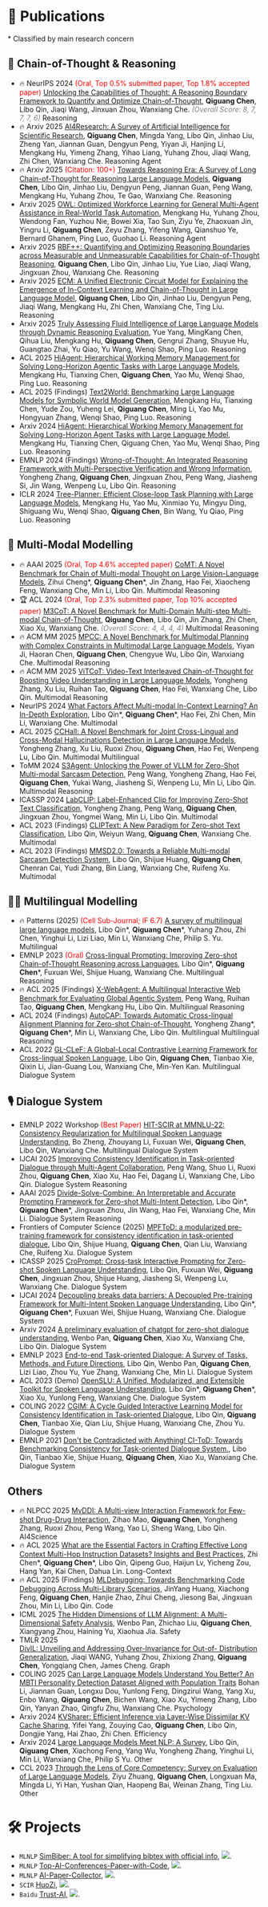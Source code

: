 <!--
 * @Author: Qiguang Chen
 * @LastEditors: Qiguang Chen
 * @Date: 2023-10-11 00:50:08
 * @LastEditTime: 2025-02-12 17:20:39
 * @Description: 
 * 
-->

# 📝 Publications
\* Classified by main research concern

## 🎯 Chain-of-Thought & Reasoning
- 🔥 <span class="conference-tag">NeurIPS 2024</span> <span style="color:red">(Oral, Top 0.5% submitted paper, Top 1.8% accepted paper)</span> [Unlocking the Capabilities of Thought: A Reasoning Boundary Framework to Quantify and Optimize Chain-of-Thought](https://arxiv.org/abs/2410.05695), **Qiguang Chen**, Libo Qin, Jiaqi Wang, Jinxuan Zhou, Wanxiang Che. <span style="color:gray"><i>(Overall Score: 8, 7, 7, 7, 6)</i></span> <span class="reasoning-tag">Reasoning</span>
- 🔥 <span class="preprint-tag">Arxiv 2025</span> [AI4Research: A Survey of Artificial Intelligence for Scientific Research](https://arxiv.org/abs/2507.01903), **Qiguang Chen**, Mingda Yang, Libo Qin, Jinhao Liu, Zheng Yan, Jiannan Guan, Dengyun Peng, Yiyan Ji, Hanjing Li, Mengkang Hu, Yimeng Zhang, Yihao Liang, Yuhang Zhou, Jiaqi Wang, Zhi Chen, Wanxiang Che. <span class="reasoning-tag">Reasoning</span> <span class="reasoning-tag">Agent</span>
- 🔥 <span class="preprint-tag">Arxiv 2025</span> <span style="color:red">(Citation: 100+)</span> [Towards Reasoning Era: A Survey of Long Chain-of-Thought for Reasoning Large Language Models](https://arxiv.org/abs/2503.09567), **Qiguang Chen**, Libo Qin, Jinhao Liu, Dengyun Peng, Jiannan Guan, Peng Wang, Mengkang Hu, Yuhang Zhou, Te Gao, Wanxiang Che. <span class="reasoning-tag">Reasoning</span>
- <span class="preprint-tag">Arxiv 2025</span> [OWL: Optimized Workforce Learning for General Multi-Agent Assistance in Real-World Task Automation](https://arxiv.org/abs/2505.23885), Mengkang Hu, Yuhang Zhou, Wendong Fan, Yuzhou Nie, Bowei Xia, Tao Sun, Ziyu Ye, Zhaoxuan Jin, Yingru Li, **Qiguang Chen**, Zeyu Zhang, Yifeng Wang, Qianshuo Ye, Bernard Ghanem, Ping Luo, Guohao Li. <span class="reasoning-tag">Reasoning</span> <span class="reasoning-tag">Agent</span>
- <span class="preprint-tag">Arxiv 2025</span> [RBF++: Quantifying and Optimizing Reasoning Boundaries across Measurable and Unmeasurable Capabilities for Chain-of-Thought Reasoning](https://arxiv.org/abs/2505.13307), **Qiguang Chen**, Libo Qin, Jinhao Liu, Yue Liao, Jiaqi Wang, Jingxuan Zhou, Wanxiang Che. <span class="reasoning-tag">Reasoning</span>
- <span class="preprint-tag">Arxiv 2025</span> [ECM: A Unified Electronic Circuit Model for Explaining the Emergence of In-Context Learning and Chain-of-Thought in Large Language Model](https://arxiv.org/abs/2502.03325), **Qiguang Chen**, Libo Qin, Jinhao Liu, Dengyun Peng, Jiaqi Wang, Mengkang Hu, Zhi Chen, Wanxiang Che, Ting Liu. <span class="reasoning-tag">Reasoning</span>
- <span class="preprint-tag">Arxiv 2025</span> [Truly Assessing Fluid Intelligence of Large Language Models through Dynamic Reasoning Evaluation](https://arxiv.org/abs/2506.02648), Yue Yang, MingKang Chen, Qihua Liu, Mengkang Hu, **Qiguang Chen**, Gengrui Zhang, Shuyue Hu, Guangtao Zhai, Yu Qiao, Yu Wang, Wenqi Shao, Ping Luo. <span class="reasoning-tag">Reasoning</span>
- <span class="conference-tag">ACL 2025</span> 
[HiAgent: Hierarchical Working Memory Management for Solving Long-Horizon Agentic Tasks with Large Language Models](), Mengkang Hu, Tianxing Chen, **Qiguang Chen**, Yao Mu, Wenqi Shao, Ping Luo. <span class="reasoning-tag">Reasoning</span>
- <span class="conference-tag">ACL 2025 (Findings)</span> 
[Text2World: Benchmarking Large Language Models for Symbolic World Model Generation](), Mengkang Hu, Tianxing Chen, Yude Zou, Yuheng Lei, **Qiguang Chen**, Ming Li, Yao Mu, Hongyuan Zhang, Wenqi Shao, Ping Luo. <span class="reasoning-tag">Reasoning</span>
- <span class="preprint-tag">Arxiv 2024</span> [HiAgent: Hierarchical Working Memory Management for Solving Long-Horizon Agent Tasks with Large Language Model](https://arxiv.org/pdf/2408.09559), Mengkang Hu, Tianxing Chen, Qiguang Chen, Yao Mu, Wenqi Shao, Ping Luo. <span class="reasoning-tag">Reasoning</span>
- <span class="conference-tag">EMNLP 2024 (Findings)</span> [Wrong-of-Thought: An Integrated Reasoning Framework with Multi-Perspective Verification and Wrong Information](https://arxiv.org/abs/2410.04463), Yongheng Zhang, **Qiguang Chen**, Jingxuan Zhou, Peng Wang, Jiasheng Si, Jin Wang, Wenpeng Lu, Libo Qin. <span class="reasoning-tag">Reasoning</span>
- <span class="conference-tag">ICLR 2024</span> [Tree-Planner: Efficient Close-loop Task Planning with Large Language Models](https://arxiv.org/abs/2310.08582), Mengkang Hu, Yao Mu, Xinmiao Yu, Mingyu Ding, Shiguang Wu, Wenqi Shao, **Qiguang Chen**, Bin Wang, Yu Qiao, Ping Luo. <span class="reasoning-tag">Reasoning</span>




## 👀 Multi-Modal Modelling
- 🔥 <span class="conference-tag">AAAI 2025</span> <span style="color:red">(Oral, Top 4.6% accepted paper)</span> [CoMT: A Novel Benchmark for Chain of Multi-modal Thought on Large Vision-Language Models](https://arxiv.org/abs/2412.12932), Zihui Cheng\*, **Qiguang Chen**\*, Jin Zhang, Hao Fei, Xiaocheng Feng, Wanxiang Che, Min Li, Libo Qin. <span class="multimodal-tag">Multimodal</span> <span class="reasoning-tag">Reasoning</span>
- 🏆 <span class="conference-tag">ACL 2024</span> <span style="color:red">(Oral, Top 2.3% submitted paper, Top 10% accepted paper)</span> [M3CoT: A Novel Benchmark for Multi-Domain Multi-step Multi-modal Chain-of-Thought](https://aclanthology.org/2024.acl-long.446.pdf), **Qiguang Chen**, Libo Qin, Jin Zhang, Zhi Chen, Xiao Xu, Wanxiang Che. <span style="color:gray"><i>(Overall Score: 4, 4, 4, 4)</i> </span><span class="multimodal-tag">Multimodal</span> <span class="reasoning-tag">Reasoning</span>
- 🔥 <span class="conference-tag">ACM MM 2025</span> [MPCC: A Novel Benchmark for Multimodal Planning with Complex Constraints in Multimodal Large Language Models](https://arxiv.org/abs/2507.23382), Yiyan Ji, Haoran Chen, **Qiguang Chen**, Chengyue Wu, Libo Qin, Wanxiang Che. <span class="multimodal-tag">Multimodal</span> <span class="reasoning-tag">Reasoning</span>
- 🔥 <span class="conference-tag">ACM MM 2025</span> [ViTCoT: Video-Text Interleaved Chain-of-Thought for Boosting Video Understanding in Large Language Models](https://arxiv.org/abs/2507.09876), Yongheng Zhang, Xu Liu, Ruihan Tao, **Qiguang Chen**, Hao Fei, Wanxiang Che, Libo Qin. <span class="multimodal-tag">Multimodal</span> <span class="reasoning-tag">Reasoning</span>
- <span class="conference-tag">NeurIPS 2024</span> [What Factors Affect Multi-modal In-Context Learning? An In-Depth Exploration](https://openreview.net/forum?id=REVdYKGcfb), Libo Qin\*, **Qiguang Chen**\*, Hao Fei, Zhi Chen, Min Li, Wanxiang Che. <span class="multimodal-tag">Multimodal</span>
- <span class="conference-tag">ACL 2025</span> [CCHall: A Novel Benchmark for Joint Cross-Lingual and Cross-Modal Hallucinations Detection in Large Language Models](), Yongheng Zhang, Xu Liu, Ruoxi Zhou, **Qiguang Chen**, Hao Fei, Wenpeng Lu, Libo Qin. <span class="multimodal-tag">Multimodal</span> <span class="multilingual-tag">Multilingual</span>
- <span class="conference-tag">ToMM 2024</span> [S3Agent: Unlocking the Power of VLLM for Zero-Shot Multi-modal Sarcasm Detection](https://dl.acm.org/doi/pdf/10.1145/3690642), Peng Wang, Yongheng Zhang, Hao Fei, **Qiguang Chen**, Yukai Wang, Jiasheng Si, Wenpeng Lu, Min Li, Libo Qin. <span class="multimodal-tag">Multimodal</span> <span class="reasoning-tag">Reasoning</span>
- <span class="conference-tag">ICASSP 2024</span> [LabCLIP: Label-Enhanced Clip for Improving Zero-Shot Text Classification](https://ieeexplore.ieee.org/abstract/document/10446865/), Yongheng Zhang, Peng Wang, **Qiguang Chen**, Jingxuan Zhou, Yongmei Wang, Min Li, Libo Qin. <span class="multimodal-tag">Multimodal</span>
- <span class="conference-tag">ACL 2023 (Findings)</span> [CLIPText: A New Paradigm for Zero-shot Text Classification](https://aclanthology.org/2023.findings-acl.69/), Libo Qin, Weiyun Wang, **Qiguang Chen**, Wanxiang Che. <span class="multimodal-tag">Multimodal</span>
- <span class="conference-tag">ACL 2023 (Findings)</span> [MMSD2.0: Towards a Reliable Multi-modal Sarcasm Detection System](https://aclanthology.org/2023.findings-acl.689/), Libo Qin, Shijue Huang, **Qiguang Chen**, Chenran Cai, Yudi Zhang, Bin Liang, Wanxiang Che, Ruifeng Xu. <span class="multimodal-tag">Multimodal</span>

## 🏳️‍🌈 Multilingual Modelling
- 🔥 <span class="conference-tag">Patterns (2025)</span> <span style="color:red">(Cell Sub-Journal; IF 6.7)</span> [A survey of multilingual large language models](https://www.cell.com/patterns/fulltext/S2666-3899(24)00290-3), Libo Qin\*, **Qiguang Chen**\*, Yuhang Zhou, Zhi Chen, Yinghui Li, Lizi Liao, Min Li, Wanxiang Che, Philip S. Yu. <span class="multilingual-tag">Multilingual</span>
- <span class="conference-tag">EMNLP 2023</span> <span style="color:red">(Oral)</span> [Cross-lingual Prompting: Improving Zero-shot Chain-of-Thought Reasoning across Languages](https://arxiv.org/abs/2310.14799), Libo Qin\*, **Qiguang Chen**\*, Fuxuan Wei, Shijue Huang, Wanxiang Che. <span class="multilingual-tag">Multilingual</span> <span class="reasoning-tag">Reasoning</span>
- 🔥  <span class="conference-tag">ACL 2025 (Findings)</span> 	[X-WebAgent: A Multilingual Interactive Web Benchmark for Evaluating Global Agentic System](),
Peng Wang, Ruihan Tao, **Qiguang Chen**, Mengkang Hu, Libo Qin. <span class="multilingual-tag">Multilingual</span> <span class="reasoning-tag">Reasoning</span>
- <span class="conference-tag">ACL 2024 (Findings)</span> [AutoCAP: Towards Automatic Cross-lingual Alignment Planning for Zero-shot Chain-of-Thought](https://aclanthology.org/2024.findings-acl.546.pdf), Yongheng Zhang\*, **Qiguang Chen**\*, Min Li, Wanxiang Che, Libo Qin. <span class="multilingual-tag">Multilingual</span> <span class="multilingual-tag">Multilingual</span> <span class="reasoning-tag">Reasoning</span>
- <span class="conference-tag">ACL 2022</span> [GL-CLeF: A Global-Local Contrastive Learning Framework for Cross-lingual Spoken Language](https://aclanthology.org/2022.acl-long.191.pdf), Libo Qin, **Qiguang Chen**, Tianbao Xie, Qixin Li, Jian-Guang Lou, Wanxiang Che, Min-Yen Kan. <span class="multilingual-tag">Multilingual</span> <span class="dialog-tag">Dialogue System</span>


## 🎙️ Dialogue System
- <span class="conference-tag">EMNLP 2022 Workshop</span> <span style="color:red">(Best Paper)</span> [HIT-SCIR at MMNLU-22: Consistency Regularization for Multilingual Spoken Language Understanding](https://aclanthology.org/2022.mmnlu-1.4.pdf), Bo Zheng, Zhouyang Li, Fuxuan Wei, **Qiguang Chen**, Libo Qin, Wanxiang Che. <span class="multilingual-tag">Multilingual</span> <span class="dialog-tag">Dialogue System</span>
- <span class="conference-tag">IJCAI 2025</span> [Improving Consistency Identification in Task-oriented Dialogue through Multi-Agent Collaboration](), 
Peng Wang, Shuo Li, Ruoxi Zhou, **Qiguang Chen**, Xiao Xu, Hao Fei, Dagang Li, Wanxiang Che, Libo Qin. <span class="dialog-tag">Dialogue System</span> <span class="reasoning-tag">Reasoning</span>
- <span class="conference-tag">AAAI 2025</span> [Divide-Solve-Combine: An Interpretable and Accurate Prompting Framework for Zero-shot Multi-Intent Detection](https://ojs.aaai.org/index.php/AAAI/article/view/34688), Libo Qin\*, **Qiguang Chen**\*, Jingxuan Zhou, Jin Wang, Hao Fei, Wanxiang Che, Min Li. <span class="dialog-tag">Dialogue System</span> <span class="reasoning-tag">Reasoning</span>
- <span class="conference-tag">Frontiers of Computer Science (2025)</span> [MPFToD: a modularized pre-training framework for consistency identification in task-oriented dialogue](https://link.springer.com/article/10.1007/s11704-024-3778-9), Libo Qin, Shijue Huang, **Qiguang Chen**, Qian Liu, Wanxiang Che, Ruifeng Xu. <span class="dialog-tag">Dialogue System</span>
- <span class="conference-tag">ICASSP 2025</span> [CroPrompt: Cross-task Interactive Prompting for Zero-shot Spoken Language Understanding](https://arxiv.org/pdf/2406.10505), Libo Qin, Fuxuan Wei, **Qiguang Chen**, Jingxuan Zhou, Shijue Huang, Jiasheng Si, Wenpeng Lu, Wanxiang Che. <span class="dialog-tag">Dialogue System</span>
- <span class="conference-tag">IJCAI 2024</span> [Decoupling breaks data barriers: A Decoupled Pre-training Framework for Multi-Intent Spoken Language Understanding](https://aclanthology.org/2024.findings-acl.546.pdf), Libo Qin\*, **Qiguang Chen**\*, Fuxuan Wei, Shijue Huang, Wanxiang Che. <span class="dialog-tag">Dialogue System</span>
- <span class="preprint-tag">Arxiv 2024</span> [A preliminary evaluation of chatgpt for zero-shot dialogue understanding](https://arxiv.org/abs/2304.04256), Wenbo Pan, **Qiguang Chen**, Xiao Xu, Wanxiang Che, Libo Qin. <span class="dialog-tag">Dialogue System</span>
- <span class="conference-tag">EMNLP 2023</span> [End-to-end Task-oriented Dialogue: A Survey of Tasks, Methods, and Future Directions](https://arxiv.org/abs/2311.09008), Libo Qin, Wenbo Pan, **Qiguang Chen**, Lizi Liao, Zhou Yu, Yue Zhang, Wanxiang Che, Min Li. <span class="dialog-tag">Dialogue System</span>
- <span class="conference-tag">ACL 2023 (Demo)</span> [OpenSLU: A Unified, Modularized, and Extensible Toolkit for Spoken Language Understanding](https://aclanthology.org/2023.acl-demo.9/), Libo Qin\*, **Qiguang Chen**\*, Xiao Xu, Yunlong Feng, Wanxiang Che. <span class="dialog-tag">Dialogue System</span>
- <span class="conference-tag">COLING 2022</span> [CGIM: A Cycle Guided Interactive Learning Model for Consistency Identification in Task-oriented Dialogue](https://aclanthology.org/2022.coling-1.37.pdf), Libo Qin, **Qiguang Chen**, Tianbao Xie, Qian Liu, Shijue Huang, Wanxiang Che, Zhou Yu. <span class="dialog-tag">Dialogue System</span>
- <span class="conference-tag">EMNLP 2021</span> [Don't be Contradicted with Anything! CI-ToD: Towards Benchmarking Consistency for Task-oriented Dialogue System.](https://aclanthology.org/2021.emnlp-main.182.pdf), Libo Qin, Tianbao Xie, Shijue Huang, **Qiguang Chen**, Xiao Xu, Wanxiang Che. <span class="dialog-tag">Dialogue System</span>

## Others
- 🔥 <span class="conference-tag">NLPCC 2025</span> [MvDDI: A Multi-view Interaction Framework for Few-shot Drug-Drug Interaction](https://arxiv.org/pdf/2409.01893), Zihao Mao, **Qiguang Chen**, Yongheng Zhang, Ruoxi Zhou, Peng Wang, Yao Li, Sheng Wang, Libo Qin. <span class="other-tag">AI4Science</span>
- 🔥 <span class="conference-tag">ACL 2025</span> [What are the Essential Factors in Crafting Effective Long Context Multi-Hop Instruction Datasets? Insights and Best Practices](https://arxiv.org/pdf/2409.01893), Zhi Chen\*, **Qiguang Chen**\*, Libo Qin, Qipeng Guo, Haijun Lv, Yicheng Zou, Hang Yan, Kai Chen, Dahua Lin. <span class="other-tag">Long-Context</span>
- 🔥 <span class="conference-tag">ACL 2025 (Findings)</span> 	[MLDebugging: Towards Benchmarking Code Debugging Across Multi-Library Scenarios](), JinYang Huang, Xiachong Feng, **Qiguang Chen**, Hanjie Zhao, Zihui Cheng, Jiesong Bai, Jingxuan Zhou, Min Li, Libo Qin. <span class="other-tag">Code</span>
- <span class="conference-tag">ICML 2025</span> 	[The Hidden Dimensions of LLM Alignment: A Multi-Dimensional Safety Analysis](https://arxiv.org/abs/2502.09674), Wenbo Pan, Zhichao Liu, **Qiguang Chen**, Xiangyang Zhou, Haining Yu, Xiaohua Jia. <span class="other-tag">Safety</span>
- <span class="conference-tag">TMLR 2025</span> 	
[DivIL: Unveiling and Addressing Over-Invariance for Out-of- Distribution Generalization](https://openreview.net/forum?id=2Zan4ATYsh), Jiaqi WANG, Yuhang Zhou, Zhixiong Zhang, **Qiguang Chen**, Yongqiang Chen, James Cheng. <span class="other-tag">Graph</span>
- <span class="conference-tag">COLING 2025</span> [Can Large Language Models Understand You Better? An MBTI Personality Detection Dataset Aligned with Population Traits](https://aclanthology.org/2025.coling-main.339/) Bohan Li, Jiannan Guan, Longxu Dou, Yunlong Feng, Dingzirui Wang, Yang Xu, Enbo Wang, **Qiguang Chen**, Bichen Wang, Xiao Xu, Yimeng Zhang, Libo Qin, Yanyan Zhao, Qingfu Zhu, Wanxiang Che. <span class="other-tag">Psychology</span>
- <span class="preprint-tag">Arxiv 2024</span> [KVSharer: Efficient Inference via Layer-Wise Dissimilar KV Cache Sharing](https://arxiv.org/abs/2410.18517), Yifei Yang, Zouying Cao, **Qiguang Chen**, Libo Qin, Dongjie Yang, Hai Zhao, Zhi Chen. <span class="other-tag">Efficiency</span>
- <span class="preprint-tag">Arxiv 2024</span> [Large Language Models Meet NLP: A Survey](https://arxiv.org/abs/2405.12819), Libo Qin, **Qiguang Chen**, Xiachong Feng, Yang Wu, Yongheng Zhang, Yinghui Li, Min Li, Wanxiang Che, Philip S Yu. <span class="other-tag">Other</span>
- <span class="conference-tag">CCL 2023</span> [Through the Lens of Core Competency: Survey on Evaluation of Large Language Models](https://aclanthology.org/2023.ccl-2.pdf#page=93), Ziyu Zhuang, **Qiguang Chen**, Longxuan Ma, Mingda Li, Yi Han, Yushan Qian, Haopeng Bai, Weinan Zhang, Ting Liu. <span class="other-tag">Other</span>



# 🛠️ Projects
- ``MLNLP`` [SimBiber: A tool for simplifying bibtex with official info](https://github.com/MLNLP-World/SimBiber), ![](https://img.shields.io/github/stars/MLNLP-World/SimBiber).
- ``MLNLP`` [Top-AI-Conferences-Paper-with-Code](https://github.com/MLNLP-World/Top-AI-Conferences-Paper-with-Code), ![](https://img.shields.io/github/stars/MLNLP-World/Top-AI-Conferences-Paper-with-Code).
- ``MLNLP`` [AI-Paper-Collector](https://github.com/MLNLP-World/AI-Paper-Collector), ![](https://img.shields.io/github/stars/MLNLP-World/AI-Paper-collector).
- ``SCIR`` [HuoZi](https://github.com/HIT-SCIR/huozi), ![](https://img.shields.io/github/stars/HIT-SCIR/huozi).
- ``Baidu`` [Trust-AI](https://github.com/PaddlePaddle/TrustAI), ![](https://img.shields.io/github/stars/PaddlePaddle/TrustAI).
